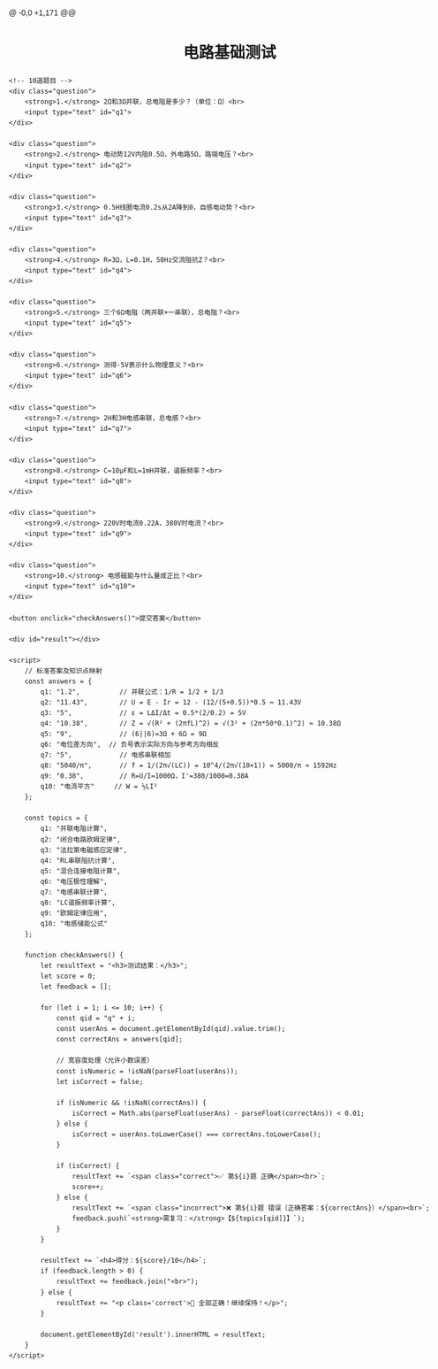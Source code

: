 @ -0,0 +1,171 @@
<!DOCTYPE html>
<html>
<head>
    <title>电路基础测试</title>
    <style>
        body {
            font-family: Arial, sans-serif;
            max-width: 800px;
            margin: 20px auto;
            line-height: 1.6;
        }
        .question {
            margin-bottom: 20px;
            padding: 10px;
            border-left: 4px solid #4CAF50;
            background-color: #f9f9f9;
        }
        input {
            width: 150px;
            margin-right: 10px;
            padding: 5px;
            font-size: 16px;
        }
        button {
            padding: 10px 20px;
            font-size: 16px;
            background-color: #4CAF50;
            color: white;
            border: none;
            cursor: pointer;
        }
        button:hover {
            background-color: #45a049;
        }
        #result {
            margin-top: 30px;
            padding: 20px;
            border: 2px solid #4CAF50;
            background-color: #e8f5e9;
        }
        .correct { color: green; }
        .incorrect { color: red; }
    </style>
</head>
<body>
    <h1 style="text-align:center;">电路基础测试</h1>
    
    <!-- 10道题目 -->
    <div class="question">
        <strong>1.</strong> 2Ω和3Ω并联，总电阻是多少？（单位：Ω）<br>
        <input type="text" id="q1">
    </div>

    <div class="question">
        <strong>2.</strong> 电动势12V内阻0.5Ω，外电路5Ω，路端电压？<br>
        <input type="text" id="q2">
    </div>

    <div class="question">
        <strong>3.</strong> 0.5H线圈电流0.2s从2A降到0，自感电动势？<br>
        <input type="text" id="q3">
    </div>

    <div class="question">
        <strong>4.</strong> R=3Ω，L=0.1H，50Hz交流阻抗Z？<br>
        <input type="text" id="q4">
    </div>

    <div class="question">
        <strong>5.</strong> 三个6Ω电阻（两并联+一串联），总电阻？<br>
        <input type="text" id="q5">
    </div>

    <div class="question">
        <strong>6.</strong> 测得-5V表示什么物理意义？<br>
        <input type="text" id="q6">
    </div>

    <div class="question">
        <strong>7.</strong> 2H和3H电感串联，总电感？<br>
        <input type="text" id="q7">
    </div>

    <div class="question">
        <strong>8.</strong> C=10μF和L=1mH并联，谐振频率？<br>
        <input type="text" id="q8">
    </div>

    <div class="question">
        <strong>9.</strong> 220V时电流0.22A，380V时电流？<br>
        <input type="text" id="q9">
    </div>

    <div class="question">
        <strong>10.</strong> 电感磁能与什么量成正比？<br>
        <input type="text" id="q10">
    </div>

    <button onclick="checkAnswers()">提交答案</button>
    
    <div id="result"></div>

    <script>
        // 标准答案及知识点映射
        const answers = {
            q1: "1.2",          // 并联公式：1/R = 1/2 + 1/3
            q2: "11.43",        // U = E - Ir = 12 - (12/(5+0.5))*0.5 ≈ 11.43V
            q3: "5",            // ε = LΔI/Δt = 0.5*(2/0.2) = 5V
            q4: "10.38",        // Z = √(R² + (2πfL)^2) = √(3² + (2π*50*0.1)^2) ≈ 10.38Ω
            q5: "9",            // (6||6)=3Ω + 6Ω = 9Ω
            q6: "电位差方向",  // 负号表示实际方向与参考方向相反
            q7: "5",            // 电感串联相加
            q8: "5040/π",       // f = 1/(2π√(LC)) = 10^4/(2π√(10×1)) = 5000/π ≈ 1592Hz
            q9: "0.38",         // R=U/I=1000Ω，I'=380/1000=0.38A
            q10: "电流平方"     // W = ½LI²
        };

        const topics = {
            q1: "并联电阻计算",
            q2: "闭合电路欧姆定律",
            q3: "法拉第电磁感应定律",
            q4: "RL串联阻抗计算",
            q5: "混合连接电阻计算",
            q6: "电压极性理解",
            q7: "电感串联计算",
            q8: "LC谐振频率计算",
            q9: "欧姆定律应用",
            q10: "电感储能公式"
        };

        function checkAnswers() {
            let resultText = "<h3>测试结果：</h3>";
            let score = 0;
            let feedback = [];

            for (let i = 1; i <= 10; i++) {
                const qid = "q" + i;
                const userAns = document.getElementById(qid).value.trim();
                const correctAns = answers[qid];

                // 宽容度处理（允许小数误差）
                const isNumeric = !isNaN(parseFloat(userAns));
                let isCorrect = false;

                if (isNumeric && !isNaN(correctAns)) {
                    isCorrect = Math.abs(parseFloat(userAns) - parseFloat(correctAns)) < 0.01;
                } else {
                    isCorrect = userAns.toLowerCase() === correctAns.toLowerCase();
                }

                if (isCorrect) {
                    resultText += `<span class="correct">✅ 第${i}题 正确</span><br>`;
                    score++;
                } else {
                    resultText += `<span class="incorrect">❌ 第${i}题 错误（正确答案：${correctAns}）</span><br>`;
                    feedback.push(`<strong>需复习：</strong>【${topics[qid]}】`);
                }
            }

            resultText += `<h4>得分：${score}/10</h4>`;
            if (feedback.length > 0) {
                resultText += feedback.join("<br>");
            } else {
                resultText += "<p class='correct'>🎉 全部正确！继续保持！</p>";
            }

            document.getElementById('result').innerHTML = resultText;
        }
    </script>
</body>
</html>
